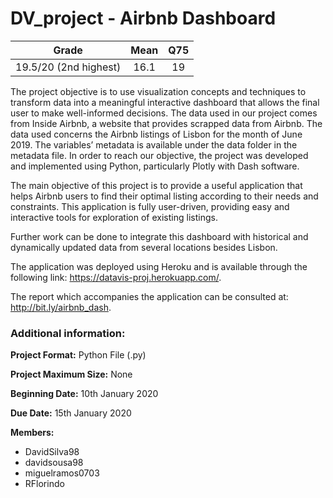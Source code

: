 # DV_project - Airbnb Dashboard

| Grade                | Mean                  | Q75                |
|:--------------------:|:---------------------:|:------------------:|
| 19.5/20 (2nd highest)| 16.1                  | 19                 |

The project objective is to use visualization concepts and techniques to transform data into a meaningful interactive dashboard that allows the final user to make well-informed decisions. The data used in our project comes from Inside Airbnb, a website that provides scrapped data from Airbnb. The data used concerns the Airbnb listings of Lisbon for the month of June 2019. The variables’ metadata is available under the data folder in the metadata file. In order to reach our objective, the project was developed and implemented using Python, particularly Plotly with Dash software.

The main objective of this project is to provide a useful application that helps Airbnb users to find their optimal listing according to their needs and constraints. This application is fully user-driven, providing easy and interactive tools for exploration of existing listings. 

Further work can be done to integrate this dashboard with historical and dynamically updated data from several locations besides Lisbon.

The application was deployed using Heroku and is available through the following link: https://datavis-proj.herokuapp.com/.

The report which accompanies the application can be consulted at: http://bit.ly/airbnb_dash.

### Additional information:

**Project Format:** Python File (.py)

**Project Maximum Size:** None

**Beginning Date:** 10th January 2020

**Due Date:** 15th January 2020

**Members:**
- DavidSilva98
- davidsousa98
-	miguelramos0703
- RFlorindo


